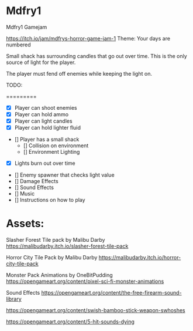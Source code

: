 # Mdfry1
Mdfry1 Gamejam

https://itch.io/jam/mdfrys-horror-game-jam-1
Theme:
Your days are numbered

Small shack has surrounding candles  that go out over time.
This is the only source of light for the player. 

The player must fend off enemies while keeping the light on. 


TODO:

=========

 - [x] Player can shoot enemies 
 - [x] Player can hold ammo 
 - [x] Player can light candles
 - [x] Player can hold lighter fluid
 - [] Player has a small shack 
    - [] Collision on environment
    - [] Environment Lighting
 - [x] Lights burn out over time
 - [] Enemy spawner that checks light value
 - [] Damage Effects
 - [] Sound Effects
 - [] Music
 - [] Instructions on how to play

# Assets:
Slasher Forest Tile pack by Malibu Darby
https://malibudarby.itch.io/slasher-forest-tile-pack

Horror City Tile Pack by Malibu Darby
https://malibudarby.itch.io/horror-city-tile-pack

Monster Pack Animations by OneBitPudding
https://opengameart.org/content/pixel-sci-fi-monster-animations


Sound Effects
https://opengameart.org/content/the-free-firearm-sound-library

https://opengameart.org/content/swish-bamboo-stick-weapon-swhoshes

https://opengameart.org/content/5-hit-sounds-dying